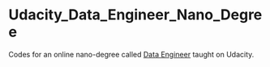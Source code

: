 # Udacity_Data_Engineer_Nano_Degree

Codes for an online nano-degree called [Data Engineer](https://www.udacity.com/course/data-engineer-nanodegree--nd027) taught on Udacity.
